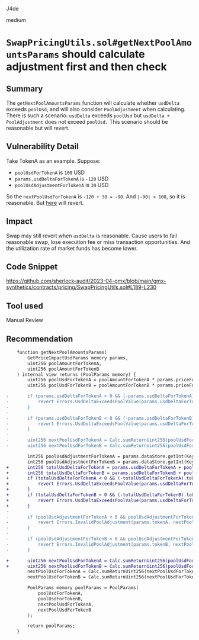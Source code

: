 J4de

medium

# `SwapPricingUtils.sol#getNextPoolAmountsParams` should calculate adjustment first and then check

## Summary

The `getNextPoolAmountsParams` function will calculate whether `usdDelta` exceeds `poolUsd`, and will also consider `PoolAdjustment` when calculating. There is such a scenario: `usdDelta` exceeds `poolUsd` but `usdDelta + PoolAdjustment` does not exceed `poolUsd.` This scenario should be reasonable but will revert.

## Vulnerability Detail

Take TokenA as an example. Suppose:

- `poolUsdForTokenA` is `100` USD
- `params.usdDeltaForTokenA` is `-120` USD
- `poolUsdAdjustmentForTokenA` is `30` USD

So the `nextPoolUsdForTokenA` is `-120 + 30 = -90`. And `|-90| < 100`, so it is reasonable. But [here](https://github.com/sherlock-audit/2023-04-gmx/blob/main/gmx-synthetics/contracts/pricing/SwapPricingUtils.sol#L198) will revert.

## Impact

Swap may still revert when `usdDelta` is reasonable. Cause users to fail reasonable swap, lose execution fee or miss transaction opportunities. And the utilization rate of market funds has become lower.

## Code Snippet

https://github.com/sherlock-audit/2023-04-gmx/blob/main/gmx-synthetics/contracts/pricing/SwapPricingUtils.sol#L189-L230

## Tool used

Manual Review

## Recommendation

```diff
    function getNextPoolAmountsParams(
        GetPriceImpactUsdParams memory params,
        uint256 poolAmountForTokenA,
        uint256 poolAmountForTokenB
    ) internal view returns (PoolParams memory) {
        uint256 poolUsdForTokenA = poolAmountForTokenA * params.priceForTokenA;
        uint256 poolUsdForTokenB = poolAmountForTokenB * params.priceForTokenB;

-       if (params.usdDeltaForTokenA < 0 && (-params.usdDeltaForTokenA).toUint256() > poolUsdForTokenA) {
-           revert Errors.UsdDeltaExceedsPoolValue(params.usdDeltaForTokenA, poolUsdForTokenA);
-       }
-
-       if (params.usdDeltaForTokenB < 0 && (-params.usdDeltaForTokenB).toUint256() > poolUsdForTokenB) {
-           revert Errors.UsdDeltaExceedsPoolValue(params.usdDeltaForTokenB, poolUsdForTokenB);
-       }
-
-       uint256 nextPoolUsdForTokenA = Calc.sumReturnUint256(poolUsdForTokenA, params.usdDeltaForTokenA);
-       uint256 nextPoolUsdForTokenB = Calc.sumReturnUint256(poolUsdForTokenB, params.usdDeltaForTokenB);

        int256 poolUsdAdjustmentForTokenA = params.dataStore.getInt(Keys.poolAmountAdjustmentKey(params.market.marketToken, params.tokenA)) * params.priceForTokenA.toInt256();
        int256 poolUsdAdjustmentForTokenB = params.dataStore.getInt(Keys.poolAmountAdjustmentKey(params.market.marketToken, params.tokenB)) * params.priceForTokenB.toInt256();
+       int256 totalUsdDeltaForTokenA = params.usdDeltaForTokenA + poolUsdAdjustmentForTokenA;
+       int256 totalUsdDeltaForTokenB = params.usdDeltaForTokenB + poolUsdAdjustmentForTokenB;
+       if (totalUsdDeltaForTokenA < 0 && (-totalUsdDeltaForTokenA).toUint256() > poolUsdForTokenA) {
+           revert Errors.UsdDeltaExceedsPoolValue(params.usdDeltaForTokenA, poolUsdForTokenA);
+       }
+       if (totalUsdDeltaForTokenB < 0 && (-totalUsdDeltaForTokenB).toUint256() > poolUsdForTokenB) {
+           revert Errors.UsdDeltaExceedsPoolValue(params.usdDeltaForTokenB, poolUsdForTokenB);
+       }
-
-       if (poolUsdAdjustmentForTokenA < 0 && poolUsdAdjustmentForTokenA.abs() > nextPoolUsdForTokenA) {
-           revert Errors.InvalidPoolAdjustment(params.tokenA, nextPoolUsdForTokenA, poolUsdAdjustmentForTokenA);
-       }
-
-       if (poolUsdAdjustmentForTokenB < 0 && poolUsdAdjustmentForTokenB.abs() > nextPoolUsdForTokenB) {
-           revert Errors.InvalidPoolAdjustment(params.tokenB, nextPoolUsdForTokenB, poolUsdAdjustmentForTokenB);
-       }

+       uint256 nextPoolUsdForTokenA = Calc.sumReturnUint256(poolUsdForTokenA, params.usdDeltaForTokenA);
+       uint256 nextPoolUsdForTokenB = Calc.sumReturnUint256(poolUsdForTokenB, params.usdDeltaForTokenB);
        nextPoolUsdForTokenA = Calc.sumReturnUint256(nextPoolUsdForTokenA, poolUsdAdjustmentForTokenA);
        nextPoolUsdForTokenB = Calc.sumReturnUint256(nextPoolUsdForTokenB, poolUsdAdjustmentForTokenB);

        PoolParams memory poolParams = PoolParams(
            poolUsdForTokenA,
            poolUsdForTokenB,
            nextPoolUsdForTokenA,
            nextPoolUsdForTokenB
        );

        return poolParams;
    }
```
